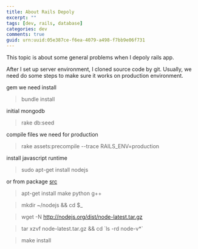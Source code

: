```yaml
---
title: About Rails Depoly
excerpt: ""
tags: [dev, rails, database]
categories: dev
comments: true
guid: urn:uuid:05e387ce-f6ea-4079-a498-f7bb9e06f731
---
```


This topic is about some general problems when I depoly rails app.

After I set up server environment, I cloned source code by git. Usually, we need do some steps to make sure it works on production environment.

gem we need install
> bundle install

initial mongodb
>rake db:seed

compile files we need for production
>rake assets:precompile --trace RAILS_ENV=production

install javascript runtime
>sudo apt-get install nodejs

or from package [src](https://github.com/joyent/node/wiki/Installing-Node.js-via-package-manager)
> apt-get install make python g++

> mkdir ~/nodejs && cd $_

> wget -N http://nodejs.org/dist/node-latest.tar.gz

> tar xzvf node-latest.tar.gz && cd \`ls -rd node-v*\`

> make install

